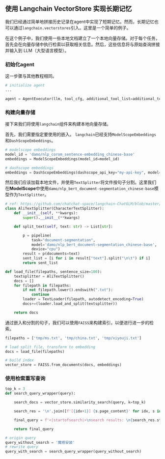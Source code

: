 ## 使用 Langchain VectorStore 实现长期记忆

我们已经通过简单地拼接历史记录在agent中实现了短期记忆。然而，长期记忆也可以通过`langchain.vectorstores`引入。这里是一个简单的例子。

在这个例子中，我们使用一些本地文档建立了一个本地向量存储。对于每个任务，首先会在向量存储中执行检索以获取相关信息。然后，这些信息将与原始查询拼接并输入到 LLM（大型语言模型）。

### 初始化agent
这一步骤与其他教程相同。

```Python
# initialize agent
...

agent = AgentExecutor(llm, tool_cfg, additional_tool_list=additional_tool_list, prompt_generator=prompt_generator)

```

### 构建向量存储
接下来我们将使用`langchain`组件来构建本地向量存储。

首先，我们需要指定要使用的嵌入。 `langchain`已经支持`ModelScopeEmbeddings`和`DashScopeEmbeddings`。

```Python
# modelscope embeddings
model_id = 'damo/nlp_corom_sentence-embedding_chinese-base'
embeddings = ModelScopeEmbeddings(model_id=model_id)

# dashscope embeddings
embeddings = DashScopeEmbeddings(dashscope_api_key="my-api-key", model="text-embedding-v1")

```

然后我们应该加载本地文件，并使用`TextSplitter`将文件按句子分割。这里我们在**ModelScope**中使用`damo/nlp_bert_document-segmentation_chinese-base`模型作为`TextSplitter`。

```Python
# ref: https://github.com/chatchat-space/langchain-ChatGLM/blob/master/textsplitter/ali_text_splitter.py
class AliTextSplitter(CharacterTextSplitter):
    def __init__(self, **kwargs):
        super().__init__(**kwargs)

    def split_text(self, text: str) -> List[str]:

        p = pipeline(
            task="document-segmentation",
            model='damo/nlp_bert_document-segmentation_chinese-base',
            device="cpu")
        result = p(documents=text)
        sent_list = [i for i in result["text"].split("\n\t") if i]
        return sent_list

def load_file(filepaths, sentence_size=100):
    textsplitter = AliTextSplitter()
    docs = []
    for filepath in filepaths:
        if not filepath.lower().endswith(".txt"):
            continue
        loader = TextLoader(filepath, autodetect_encoding=True)
        docs+=(loader.load_and_split(textsplitter))

    return docs

```

通过嵌入和分割的句子，我们可以使用`FAISS`来构建索引，以便进行进一步的检索。

```Python
filepaths = ['tmp/ms.txt', 'tmp/china.txt', 'tmp/xiyouji.txt']

# load split file, transform to embedding
docs = load_file(filepaths)

# build index
vector_store = FAISS.from_documents(docs, embeddings)
```

### 使用检索重写查询

```Python
top_k = 3
def search_query_wrapper(query):

    search_docs = vector_store.similarity_search(query, k=top_k)

    search_res = '\n'.join([f'[{idx+1}] {s.page_content}' for idx, s in enumerate(search_docs)])

    final_query = f'<|startofsearch|>\nsearch results: \n{search_res.strip()}\n<|endofsearch|>\n{query}'

    return final_query

# origin query
query_without_search = '魔搭安装'
# rewrite query
query_with_search = search_query_wrapper(query_without_search)
```
